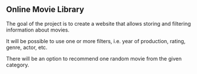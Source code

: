 Online Movie Library
--------------------

The goal of the project is to create a website that allows storing and filtering information about movies.

It will be possible to use one or more filters, i.e. year of production, rating, genre, actor, etc.

There will be an option to recommend one random movie from the given category.
